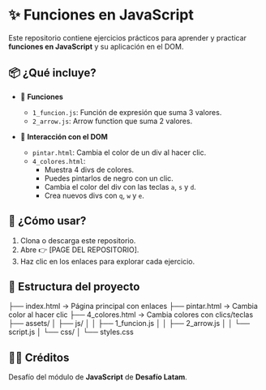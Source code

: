 # ✨ Funciones en JavaScript

Este repositorio contiene ejercicios prácticos para aprender y practicar **funciones en JavaScript** y su aplicación en el DOM.

## 📦 ¿Qué incluye?

- 🔢 **Funciones**
  - `1_funcion.js`: Función de expresión que suma 3 valores.
  - `2_arrow.js`: Arrow function que suma 2 valores.

- 🎨 **Interacción con el DOM**
  - `pintar.html`: Cambia el color de un div al hacer clic.
  - `4_colores.html`:
    - Muestra 4 divs de colores.
    - Puedes pintarlos de negro con un clic.
    - Cambia el color del div con las teclas `a`, `s` y `d`.
    - Crea nuevos divs con `q`, `w` y `e`.

## 🚀 ¿Cómo usar?

1. Clona o descarga este repositorio.
2. Abre 👉 [PAGE DEL REPOSITORIO].
3. Haz clic en los enlaces para explorar cada ejercicio.

## 🧱 Estructura del proyecto

├── index.html → Página principal con enlaces
├── pintar.html → Cambia color al hacer clic
├── 4_colores.html → Cambia colores con clics/teclas
├── assets/
│ ├── js/
│ │ ├── 1_funcion.js
│ │ ├── 2_arrow.js
│ │ └── script.js
│ └── css/
│ └── styles.css

## 👩‍💻 Créditos

Desafío del módulo de **JavaScript** de **Desafío Latam**.
